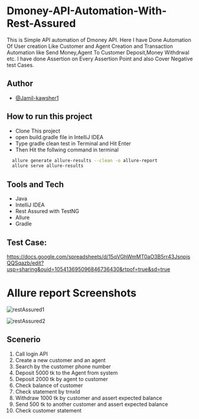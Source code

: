# Dmoney-API-Automation-With-Rest-Assured


This is Simple API automation of Dmoney API.
Here I have Done Automation Of User creation Like Customer and Agent Creation and Transaction Automation like
Send Money,Agent To Customer Deposit,Money Withdrwal etc.
I have done Assertion on Every Assertion Point and also Cover Negative test Cases.


## Author

- [@Jamil-kawsher1](https://www.github.com/Jamil-kawsher1)




## How to run this project

- Clone This project
- open build.gradle file in IntelliJ IDEA
- Type gradle clean test in Terminal and Hit Enter
- Then Hit the follwing command in terminal

```bash
  allure generate allure-results --clean -o allure-report
  allure serve allure-results
```
## Tools and Tech
- Java
- IntelliJ IDEA
- Rest Assured with TestNG
- Allure
- Gradle


## Test Case:
https://docs.google.com/spreadsheets/d/15qVGhWmMT0aO3B5rr43JsnpjsQQSqazb/edit?usp=sharing&ouid=105413695096846736430&rtpof=true&sd=true


# Allure report Screenshots

![restAssured1](https://user-images.githubusercontent.com/42008531/225357377-2d73b610-1712-49dd-b0a4-05992c510ed2.jpg)

![restAssured2](https://user-images.githubusercontent.com/42008531/225357418-e2d5710f-7509-4429-86a5-4bda90f15203.jpg)





## Scenerio

1. Call login API
2. Create  a new customer and an agent
3. Search by the customer phone number
4. Deposit 5000 tk to the Agent from system
5. Deposit 2000 tk by agent to customer
6. Check balance of customer
7. Check statement by trnxId
8. Withdraw 1000 tk by customer and assert expected balance
9. Send 500 tk to another customer and assert expected balance
10. Check customer statement



